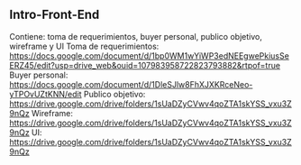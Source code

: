 ## Intro-Front-End
Contiene: toma de requerimientos, buyer personal, publico objetivo, wireframe y UI
Toma de requerimientos: https://docs.google.com/document/d/1bp0WM1wYiWP3edNEEgwePkiusSeERZ45/edit?usp=drive_web&ouid=107983958722823793882&rtpof=true
Buyer personal: https://docs.google.com/document/d/1DleSJlw8FhXJXKRceNeo-yTPOvUZtKNN/edit
Publico objetivo: https://drive.google.com/drive/folders/1sUaDZyCVwv4qoZTA1skYSS_vxu3Z9nQz
Wireframe: https://drive.google.com/drive/folders/1sUaDZyCVwv4qoZTA1skYSS_vxu3Z9nQz
UI: https://drive.google.com/drive/folders/1sUaDZyCVwv4qoZTA1skYSS_vxu3Z9nQz
